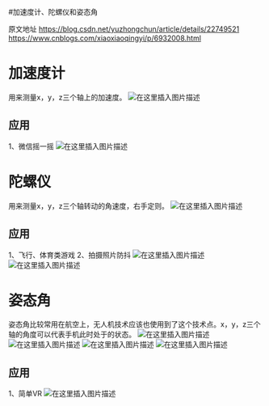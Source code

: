 #加速度计、陀螺仪和姿态角
>  
 原文地址 https://blog.csdn.net/yuzhongchun/article/details/22749521 https://www.cnblogs.com/xiaoxiaoqingyi/p/6932008.html 


# 加速度计

用来测量x，y，z三个轴上的加速度。 <img src="https://img-blog.csdnimg.cn/img_convert/84c83f7a9c0c57cb38e2247bebf212c3.png" alt="在这里插入图片描述">

## 应用

1、微信摇一摇 <img src="https://img-blog.csdnimg.cn/img_convert/562dbdc5ec71139f759756004d7864ae.gif" alt="在这里插入图片描述">

# 陀螺仪

用来测量x，y，z三个轴转动的角速度，右手定则。 <img src="https://img-blog.csdnimg.cn/img_convert/8648f0538071f6e976807f6b7576e76d.png" alt="在这里插入图片描述">

## 应用

1、飞行、体育类游戏 2、拍摄照片防抖 <img src="https://img-blog.csdnimg.cn/img_convert/c24bc39a7c90658ba157c6bb5869f3d6.gif" alt="在这里插入图片描述"> <img src="https://img-blog.csdnimg.cn/img_convert/ff779a2d86173b38ff378b25ab0adf0e.gif" alt="在这里插入图片描述">

# 姿态角

姿态角比较常用在航空上，无人机技术应该也使用到了这个技术点。x，y，z三个轴的角度可以代表手机此时处于的状态。 <img src="https://img-blog.csdnimg.cn/img_convert/586af0ce8750e061ae02131bb1820b18.png" alt="在这里插入图片描述"> <img src="https://img-blog.csdn.net/20140401183518578" alt="在这里插入图片描述"> <img src="https://img-blog.csdnimg.cn/img_convert/f5eb9fc9f46ada6e5b8718bab40c0439.gif" alt="在这里插入图片描述"> <img src="https://img-blog.csdnimg.cn/img_convert/1134ec97eb9155cae9354d515d59b404.gif" alt="在这里插入图片描述">

## 应用

1、简单VR <img src="https://img-blog.csdnimg.cn/img_convert/b97ab1f964237a41b7aa1aa3f24c8a6b.gif" alt="在这里插入图片描述">
